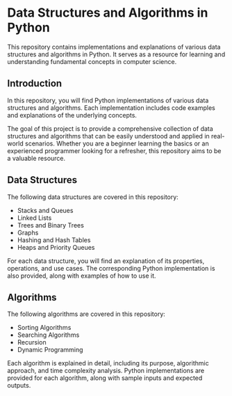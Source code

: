 # Data Structures and Algorithms in Python

This repository contains implementations and explanations of various data structures and algorithms in Python. It serves as a resource for learning and understanding fundamental concepts in computer science.

## Introduction

In this repository, you will find Python implementations of various data structures and algorithms. Each implementation includes code examples and explanations of the underlying concepts.

The goal of this project is to provide a comprehensive collection of data structures and algorithms that can be easily understood and applied in real-world scenarios. Whether you are a beginner learning the basics or an experienced programmer looking for a refresher, this repository aims to be a valuable resource.

## Data Structures

The following data structures are covered in this repository:

* Stacks and Queues
* Linked Lists
* Trees and Binary Trees
* Graphs
* Hashing and Hash Tables
* Heaps and Priority Queues

For each data structure, you will find an explanation of its properties, operations, and use cases. The corresponding Python implementation is also provided, along with examples of how to use it.

## Algorithms
The following algorithms are covered in this repository:

* Sorting Algorithms
* Searching Algorithms
* Recursion
* Dynamic Programming

Each algorithm is explained in detail, including its purpose, algorithmic approach, and time complexity analysis. Python implementations are provided for each algorithm, along with sample inputs and expected outputs.
